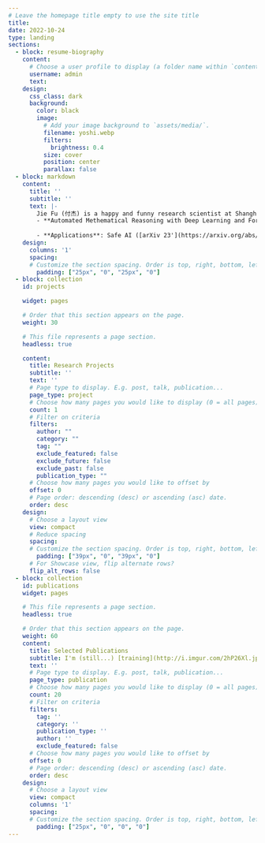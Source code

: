 ```yaml
---
# Leave the homepage title empty to use the site title
title:
date: 2022-10-24
type: landing
sections:
  - block: resume-biography
    content:
      # Choose a user profile to display (a folder name within `content/authors/`)
      username: admin
      text:
    design:
      css_class: dark
      background:
        color: black
        image:
          # Add your image background to `assets/media/`.
          filename: yoshi.webp
          filters:
            brightness: 0.4
          size: cover
          position: center
          parallax: false
  - block: markdown
    content:
      title: ''
      subtitle: ''
      text: |-
        Jie Fu (付杰) is a happy and funny research scientist at Shanghai AI Lab (上海人工智能实验室), chasing his [human-centered](https://intelligence.org/summary/) big AI dream[^1]. 
        - **Automated Methematical Reasoning with Deep Learning and Formal Methods**: reinforcement learning ([ICML 24'](https://openreview.net/forum?id=PSQ5Z920M8)), meta learning ([ICLR 24'](https://arxiv.org/abs/2311.04661)), reasoning ([arXiv 23'](https://arxiv.org/abs/2312.11562)), deep learning ([NAACL 24'](https://aclanthology.org/2024.naacl-long.144/)), etc.
    
        - **Applications**: Safe AI ([arXiv 23'](https://arxiv.org/abs/2310.19852)), multi-modal learning ([arXiv 24'](https://arxiv.org/abs/2406.06462)), multi-modal embodied intelligence ([CoRL 23'](https://proceedings.mlr.press/v205/kang23a.html)), AI for science ([Nature Biotechnology 24'](https://www.nature.com/articles/s41587-024-02241-z)), etc.
    design:
      columns: '1'
      spacing:
      # Customize the section spacing. Order is top, right, bottom, left.
        padding: ["25px", "0", "25px", "0"]
  - block: collection
    id: projects

    widget: pages

    # Order that this section appears on the page.
    weight: 30

    # This file represents a page section.
    headless: true

    content:
      title: Research Projects
      subtitle: ''
      text: ''
      # Page type to display. E.g. post, talk, publication...
      page_type: project
      # Choose how many pages you would like to display (0 = all pages)
      count: 1
      # Filter on criteria
      filters:
        author: ""
        category: ""
        tag: ""
        exclude_featured: false
        exclude_future: false
        exclude_past: false
        publication_type: ""
      # Choose how many pages you would like to offset by
      offset: 0
      # Page order: descending (desc) or ascending (asc) date.
      order: desc
    design:
      # Choose a layout view
      view: compact
      # Reduce spacing
      spacing:
      # Customize the section spacing. Order is top, right, bottom, left.
        padding: ["39px", "0", "39px", "0"]
      # For Showcase view, flip alternate rows?
      flip_alt_rows: false
  - block: collection
    id: publications
    widget: pages

    # This file represents a page section.
    headless: true

    # Order that this section appears on the page.
    weight: 60
    content:
      title: Selected Publications
      subtitle: I'm (still...) [training](http://i.imgur.com/2hP26Xl.jpg) myself [(slowly...)](http://norvig.com/21-days.html)
      text: ''
      # Page type to display. E.g. post, talk, publication...
      page_type: publication
      # Choose how many pages you would like to display (0 = all pages)
      count: 20
      # Filter on criteria
      filters:
        tag: ''
        category: ''
        publication_type: ''
        author: ''
        exclude_featured: false
      # Choose how many pages you would like to offset by
      offset: 0
      # Page order: descending (desc) or ascending (asc) date.
      order: desc
    design:
      # Choose a layout view
      view: compact
      columns: '1'
      spacing:
      # Customize the section spacing. Order is top, right, bottom, left.
        padding: ["25px", "0", "0", "0"]
---
```

